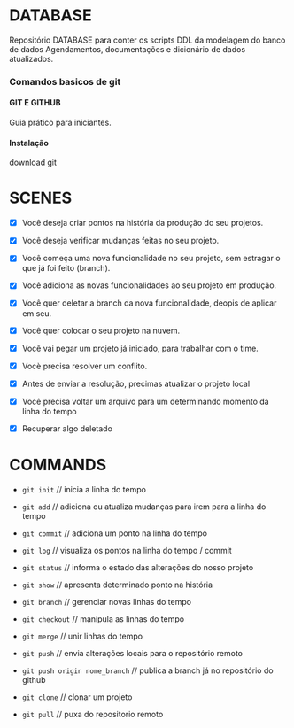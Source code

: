# DATABASE
Repositório DATABASE para conter os scripts DDL da modelagem do banco de dados Agendamentos, documentações e dicionário de dados atualizados.

### Comandos basicos de git

#### GIT E GITHUB

Guia prático para iniciantes.

#### Instalação

download git

# SCENES

- [x] Você deseja criar pontos na história da produção do seu projetos.

- [x] Você deseja verificar mudanças feitas no seu projeto.

- [x] Você começa uma nova funcionalidade no seu projeto, sem estragar o que já foi feito (branch).

- [x] Você adiciona as novas funcionalidades ao seu projeto em produção.

- [x] Você quer deletar a branch da nova funcionalidade, deopis de aplicar em seu.

- [x] Você quer colocar o seu projeto na nuvem.

- [x] Você vai pegar um projeto já iniciado, para trabalhar com o time.

- [x] Vocè precisa resolver um conflito.

- [x] Antes de enviar a resolução, precimas atualizar o projeto local

- [x] Você precisa voltar um arquivo para um determinando momento da linha do tempo

- [x] Recuperar algo deletado

# COMMANDS

* `git init` // inicia a linha do tempo

* `git add` // adiciona ou atualiza mudanças para irem para a linha do tempo

* `git commit` // adiciona um ponto na linha do tempo

* `git log` // visualiza os pontos na linha do tempo / commit

* `git status` // informa o estado das alterações do nosso projeto

* `git show` // apresenta determinado ponto na história

* `git branch` // gerenciar novas linhas do tempo

* `git checkout` // manipula as linhas do tempo

* `git merge` // unir linhas do tempo

* `git push` // envia alterações locais para o repositório remoto

* `git push origin nome_branch` // publica a branch já no repositório do github

* `git clone` // clonar um projeto

* `git pull` // puxa do repositorio remoto
